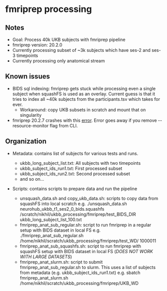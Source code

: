 # fmriprep processing 

## Notes
- Goal: Process 40k UKB subjects with fmriprep pipeline
- fmriprep version: 20.2.0
- Currently processing subset of ~3k subjects which have ses-2 and ses-3 timepoints
- Currently processing only anatomical stream

## Known issues
- BIDS sql indexing: fmriprep gets stuck while processing even a single subject when squashFS is used as an overlay. Current guess is that it tries to index all ~40k subjects from the participants.tsv which takes for ever.
  - Workaround: copy UKB subsets in scratch and mount that on singularity
- fmriprep 20.2.7 crashes with this [error](https://github.com/nipreps/fmriprep/issues/2683). Error goes away if you remove --resource-monitor flag from CLI. 

## Organization
- Metadata: contains list of subjects for various tests and runs. 
  - ukbb_long_subject_list.txt: All subjects with two timepoints
  - ukbb_subject_ids_run1.txt: First processed subset
  - ukbb_subject_ids_run2.txt: Second processed subset
  - and so on... 

- Scripts: contains scripts to prepare data and run the pipeline
  - unsquash_data.sh and copy_ukb_data.sh: scripts to copy data from squashFS into local scratch
    e.g. ./unsquash_data.sh neurohub_ukbb_t1_ses2_0_bids.squashfs /scratch/nikhil/ukbb_processing/fmriprep/test_BIDS_DIR ukbb_long_subject_list_100.txt
  - fmriprep_anat_sub_regular.sh: script to run fmriprep in a regular setup with BIDS dataset in local FS
    e.g. ./fmriprep_anat_sub_regular.sh /home/nikhil/scratch/ukbb_processing/fmriprep/test_WD/ 1000011
  - fmriprep_anat_sub_squashfs.sh: script to run fmriprep with squashFS setup with BIDS dataset in local FS (*DOES NOT WORK WITH LARGE DATASETS*) 
  - fmriprep_anat_slurm.sh: script to submit fmriprep_anat_sub_regular.sh to slurm. This uses a list of subjects from metadata (e.g. ukbb_subject_ids_run1.txt)
    e.g. sbatch fmriprep_anat_slurm.sh /home/nikhil/scratch/ukbb_processing/fmriprep/UKB_WD
